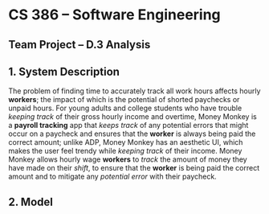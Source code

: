 # CS 386 – Software Engineering
## Team Project – D.3 Analysis

## **1. System Description**
The problem of finding time to accurately track all work hours affects hourly **workers**; the impact of which is the potential of shorted paychecks or unpaid hours. For young adults and college students who have trouble _keeping track_ of their gross hourly income and overtime, Money Monkey is a **payroll tracking** app that _keeps track_ of any potential errors that might occur on a paycheck and ensures that the **worker** is always being paid the correct amount; unlike ADP, Money Monkey has an aesthetic UI, which makes the user feel trendy while _keeping track_ of their income. Money Monkey allows hourly wage **workers** to _track_ the amount of money they have made on their _shift_, to ensure that the **worker** is being paid the correct amount and to mitigate any _potential error_ with their paycheck. 



## **2. Model**
